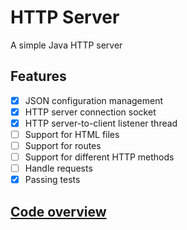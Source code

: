 # HTTP Server

A simple Java HTTP server

## Features

- [x] JSON configuration management
- [x] HTTP server connection socket
- [x] HTTP server-to-client listener thread
- [ ] Support for HTML files
- [ ] Support for routes
- [ ] Support for different HTTP methods
- [ ] Handle requests
- [x] Passing tests

## [Code overview](/src/README.md)